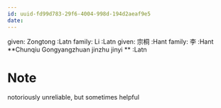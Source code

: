```yaml
---
id: uuid-fd99d783-29f6-4004-998d-194d2aeaf9e5
date: 
---
```


given: Zongtong  :Latn
family: Li  :Latn
given: 宗桐 :Hant
family: 李 :Hant
**Chunqiu Gongyangzhuan jinzhu jinyi ** :Latn
# Note
notoriously unreliable, but sometimes helpful